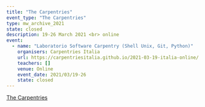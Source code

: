 ```yaml
---
title: "The Carpentries"
event_type: "The Carpentries"
type: mw_archive_2021
state: closed
description: 19-26 March 2021 <br> online
event:
  - name: "Laboratorio Software Carpentry (Shell Unix, Git, Python)"
    organisers: Carpentries Italia
    url: https://carpentriesitalia.github.io/2021-03-19-italia-online/
    teachers: []
    venue: Online
    event_date: 2021/03/19-26
    state: closed
---
```


[The Carpentries](https://carpentriesitalia.github.io/2021-03-19-italia-online/)


<br>
